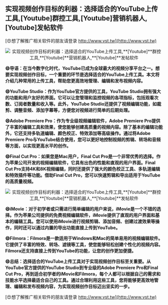 ## **实现视频创作目标的利器：选择适合的YouTube上传工具,**[Youtube]**群控工具,**[Youtube]**营销机器人,**[Youtube]**发帖软件**

[😍想了解推广相关软件的朋友请登录 http://www.vst.tw](http://www.vst.tw)

 <center><img src="https://vst.tw/MP4/tuiguang/png/7.png" alt="实现视频创作目标的利器：选择适合的YouTube上传工具,**[Youtube]**群控工具,**[Youtube]**营销机器人,**[Youtube]**发帖软件"></center>

**😄导语：在当今数字化时代，YouTube已成为全球最大的视频分享平台之一。想要实现视频创作目标，一个重要的环节是选择适合的YouTube上传工具。本文将介绍几种常用的上传工具，帮助您更高效地管理、编辑和发布视频内容。**

**😄YouTube Studio：作为YouTube官方提供的工具，YouTube Studio拥有强大的功能和用户友好的界面。它可以让您管理和监控视频的各项指标，包括观看次数、订阅者数量和收入等。此外，YouTube Studio还提供了视频编辑功能，如裁剪、调整音频、添加字幕等，方便您对视频进行简单的后期处理。**

**😄Adobe Premiere Pro：作为专业级视频编辑软件，Adobe Premiere Pro提供了丰富的编辑工具和效果，使您能够创建高质量的视频内容。除了基本的编辑功能外，它还支持多轨道编辑、颜色校正、特效添加等高级操作。通过将Adobe Premiere Pro与YouTube结合使用，您可以更好地控制视频的剪辑、转场和音频等方面，以实现更高水平的创作。**

**😄Final Cut Pro：如果您是Mac用户，Final Cut Pro是一个非常优秀的选择。作为苹果公司开发的视频编辑软件，它具有出色的性能和直观的用户界面。Final Cut Pro支持4K和8K视频编辑，同时还提供了强大的颜色校正工具、多轨道编辑和特效插件等功能。借助Final Cut Pro，您可以快速剪辑和导出适用于YouTube的高质量视频。**

 <center><img src="https://vst.tw/MP4/tuiguang/png/0.png" alt="实现视频创作目标的利器：选择适合的YouTube上传工具,**[Youtube]**群控工具,**[Youtube]**营销机器人,**[Youtube]**发帖软件"></center>

**😄iMovie：对于初学者或只需进行简单编辑的用户来说，iMovie是一个不错的选择。作为苹果公司提供的免费视频编辑软件，iMovie提供了直观的用户界面和基本的编辑工具。您可以使用iMovie进行视频剪辑、添加音频、创建过渡效果等操作，同时还可以通过内置的导出功能直接上传到YouTube。**

**😄Filmora：Filmora是一款适用于Windows和Mac的简单易用的视频编辑软件。它提供了丰富的特效、转场、滤镜等工具，使您能够轻松创建个性化的视频内容。Filmora还支持直接上传到YouTube的功能，让您的创作更加便捷。**

**😄总结：选择适合的YouTube上传工具对于实现视频创作目标至关重要。从YouTube官方提供的YouTube Studio到专业级的Adobe Premiere Pro和Final Cut Pro，再到适合初学者的iMovie和Filmora，每个人都可以根据自己的需求和技能水平选择最适合自己的工具。通过合理利用这些工具，您将能够更高效地管理、编辑和发布视频内容，为实现视频创作目标迈出坚实的一步。**

[😍想了解推广相关软件的朋友请登录 http://www.vst.tw](http://www.vst.tw)



